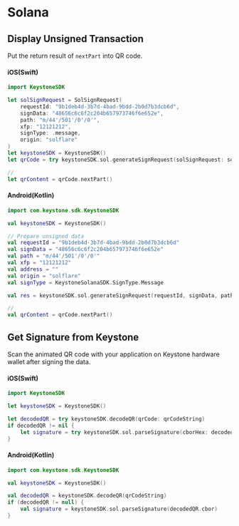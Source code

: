 # Solana

## Display Unsigned Transaction

Put the return result of `nextPart` into QR code.

<!-- tabs:start -->

#### **iOS(Swift)**

```swift
import KeystoneSDK

let solSignRequest = SolSignRequest(
    requestId: "9b1deb4d-3b7d-4bad-9bdd-2b0d7b3dcb6d",
    signData: "48656c6c6f2c204b657973746f6e652e",
    path: "m/44'/501'/0'/0'",
    xfp: "12121212",
    signType: .message,
    origin: "solflare"
)
let keystoneSDK = KeystoneSDK()
let qrCode = try keystoneSDK.sol.generateSignRequest(solSignRequest: solSignRequest)

//
let qrContent = qrCode.nextPart()
```

#### **Android(Kotlin)**


```kotlin
import com.keystone.sdk.KeystoneSDK

val keystoneSDK = KeystoneSDK()

// Prepare unsigned data
val requestId = "9b1deb4d-3b7d-4bad-9bdd-2b0d7b3dcb6d"
val signData = "48656c6c6f2c204b657973746f6e652e"
val path = "m/44'/501'/0'/0'"
val xfp = "12121212"
val address = ""
val origin = "solflare"
val signType = KeystoneSolanaSDK.SignType.Message

val res = keystoneSDK.sol.generateSignRequest(requestId, signData, path, xfp, address, origin, signType)

//
val qrContent = qrCode.nextPart()
```

<!-- tabs:end -->

## Get Signature from Keystone

Scan the animated QR code with your application on Keystone hardware wallet after signing the data.

<!-- tabs:start -->

#### **iOS(Swift)**

```swift
import KeystoneSDK

let keystoneSDK = KeystoneSDK()

let decodedQR = try keystoneSDK.decodeQR(qrCode: qrCodeString)
if decodedQR != nil {
    let signature = try keystoneSDK.sol.parseSignature(cborHex: decodedQR.cbor)
}
```

#### **Android(Kotlin)**

```kotlin
import com.keystone.sdk.KeystoneSDK

val keystoneSDK = KeystoneSDK()

val decodedQR = keystoneSDK.decodeQR(qrCodeString)
if (decodedQR != null) {
    val signature = keystoneSDK.sol.parseSignature(decodedQR.cbor)
}
```

<!-- tabs:end -->
